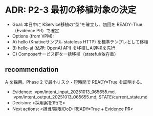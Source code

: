 # ADR: P2-3 最初の移植対象の決定
- Goal: 本日中に KService移植の“型”を確立し、初回を READY=True（Evidence PR）で確定
- Options (from VPM):
- A) hello (Knativeサンプル stateless HTTP) を標準テンプレとして移植
- B) hello-ai (依存: OpenAI API) を移植しAI連携を先行
- C) Composeサービス群を一括移植（stateful/依存重）

## recommendation
A を採用。Phase 2 で最小リスク・短時間で READY=True を証明する。
- Evidence: .vpm/intent_input_20251013_065655.md, .vpm/intent_output_20251013_065655.md, STATE/current_state.md
- Decision: <採用案を1行で>
- Next actions: <担当/期限/DoD: READY=True + Evidence PR>
